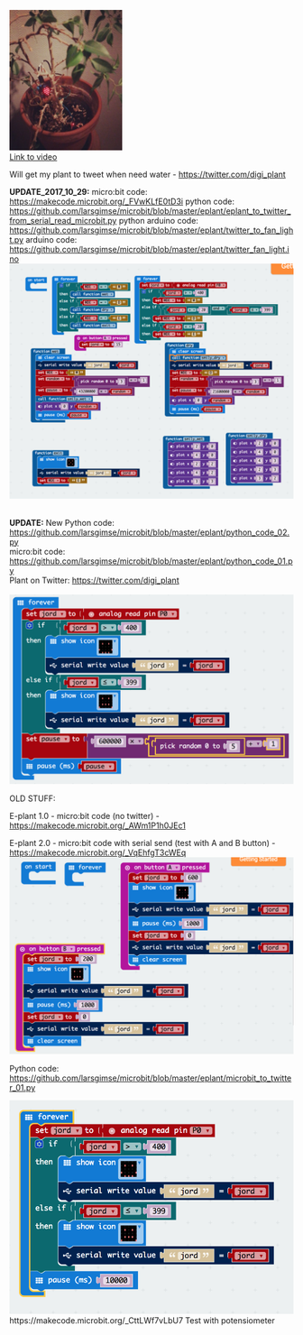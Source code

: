 <img src="https://github.com/larsgimse/microbit/blob/master/eplant/e-plant_01.png" width=200><br>
<a href="https://www.instagram.com/p/BaUWcMGgBnr">Link to video</a>


Will get my plant to tweet when need water - https://twitter.com/digi_plant


<b>UPDATE_2017_10_29:</b>
micro:bit code: https://makecode.microbit.org/_FVwKLfE0tD3i
python code: https://github.com/larsgimse/microbit/blob/master/eplant/eplant_to_twitter_from_serial_read_microbit.py
python arduino code: https://github.com/larsgimse/microbit/blob/master/eplant/twitter_to_fan_light.py
arduino code: https://github.com/larsgimse/microbit/blob/master/eplant/twitter_fan_light.ino
<br>
<img src="https://github.com/larsgimse/microbit/blob/master/eplant/eplant_to_twitter_6hour_12hour.png">
<br>
<br>



<b>UPDATE:</b>
New Python code: https://github.com/larsgimse/microbit/blob/master/eplant/python_code_02.py<br>
micro:bit code: https://github.com/larsgimse/microbit/blob/master/eplant/python_code_01.py<br>
Plant on Twitter: https://twitter.com/digi_plant<br>
<br>
<img src="https://github.com/larsgimse/microbit/blob/master/eplant/digi_plant_01.png">

OLD STUFF:

E-plant 1.0 - micro:bit code (no twitter) - https://makecode.microbit.org/_AWm1P1h0JEc1

E-plant 2.0 - micro:bit code with serial send (test with A and B button) - https://makecode.microbit.org/_VqEhfgT3cWEq
<img src="https://github.com/larsgimse/microbit/blob/master/eplant/microbit_code_eplant_01.png">

Python code: https://github.com/larsgimse/microbit/blob/master/eplant/microbit_to_twitter_01.py

<img src="https://github.com/larsgimse/microbit/blob/master/eplant/microbit_code_eplant_02.png">
https://makecode.microbit.org/_CttLWf7vLbU7
Test with potensiometer

